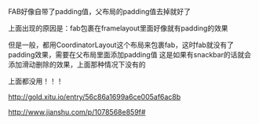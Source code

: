 FAB好像自带了padding值，父布局的padding值去掉就好了

上面出现的原因是：fab包裹在framelayout里面好像就有padding的效果

但是一般，都用CoordinatorLayout这个布局来包裹fab，这时fab就没有了padding效果，需要在父布局里面添加padding值
这是如果有snackbar的话就会添加滑动删除的效果，上面那种情况下没有的

上面都没用！！！


http://gold.xitu.io/entry/56c86a1699a6ce005af6ac8b

http://www.jianshu.com/p/1078568e859f#